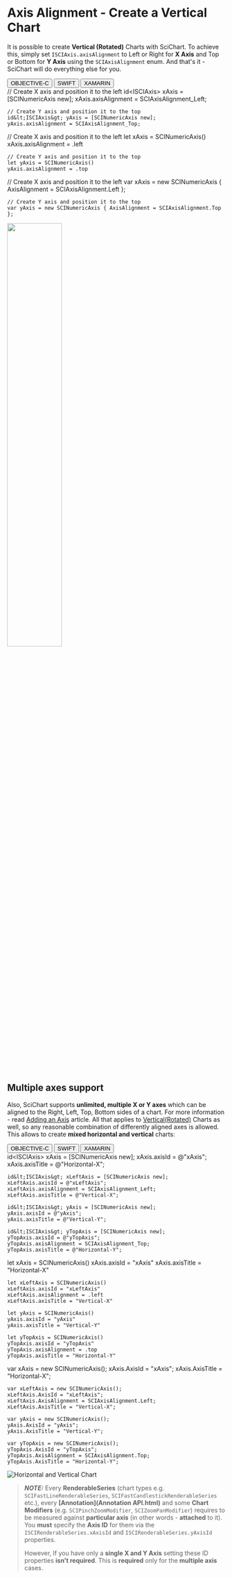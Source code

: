 # Axis Alignment - Create a Vertical Chart
It is possible to create **Vertical (Rotated)** Charts with SciChart. To achieve this, simply set `ISCIAxis.axisAlignment` to Left or Right for **X Axis** and Top or Bottom for **Y Axis** using the `SCIAxisAlignment` enum. And that's it - SciChart will do everything else for you.

<div class="code-snippet-tabs">
  <button class="code-snippet-tab" onclick="showCodeFor(event, 'objectivec')">OBJECTIVE-C</button>
  <button class="code-snippet-tab" onclick="showCodeFor(event, 'swift')">SWIFT</button>
  <button class="code-snippet-tab" onclick="showCodeFor(event, 'cs')">XAMARIN</button>
</div>
<div class="code-snippet" id="objectivec">
    // Create X axis and position it to the left
    id&lt;ISCIAxis&gt; xAxis = [SCINumericAxis new];
    xAxis.axisAlignment = SCIAxisAlignment_Left;

    // Create Y axis and position it to the top
    id&lt;ISCIAxis&gt; yAxis = [SCINumericAxis new];
    yAxis.axisAlignment = SCIAxisAlignment_Top;
</div>
<div class="code-snippet" id="swift">
    // Create X axis and position it to the left
    let xAxis = SCINumericAxis()
    xAxis.axisAlignment = .left

    // Create Y axis and position it to the top
    let yAxis = SCINumericAxis()
    yAxis.axisAlignment = .top
</div>
<div class="code-snippet" id="cs">
    // Create X axis and position it to the left
    var xAxis = new SCINumericAxis { AxisAlignment = SCIAxisAlignment.Left };

    // Create Y axis and position it to the top
    var yAxis = new SCINumericAxis { AxisAlignment = SCIAxisAlignment.Top };
</div>

<img src="img/axis-2d/vertical-chart.png" style="width: 50%; height: 50%"/>​

## Multiple axes support
Also, SciChart supports **unlimited, multiple X or Y axes** which can be aligned to the Right, Left, Top, Bottom sides of a chart. For more information - read [Adding an Axis](add-an-axis-to-a-scichartsurface.html#adding-an-axis) article. All that applies to [Vertical(Rotated)](#axis-alignment---create-a-vertical-chart) Charts as well, so any reasonable combination of differently aligned axes is allowed. This allows to create **mixed horizontal and vertical** charts:

<div class="code-snippet-tabs">
  <button class="code-snippet-tab" onclick="showCodeFor(event, 'objectivec')">OBJECTIVE-C</button>
  <button class="code-snippet-tab" onclick="showCodeFor(event, 'swift')">SWIFT</button>
  <button class="code-snippet-tab" onclick="showCodeFor(event, 'cs')">XAMARIN</button>
</div>
<div class="code-snippet" id="objectivec">
    id&lt;ISCIAxis&gt; xAxis = [SCINumericAxis new];
    xAxis.axisId = @"xAxis";
    xAxis.axisTitle = @"Horizontal-X";
    
    id&lt;ISCIAxis&gt; xLeftAxis = [SCINumericAxis new];
    xLeftAxis.axisId = @"xLeftAxis";
    xLeftAxis.axisAlignment = SCIAxisAlignment_Left;
    xLeftAxis.axisTitle = @"Vertical-X";

    id&lt;ISCIAxis&gt; yAxis = [SCINumericAxis new];
    yAxis.axisId = @"yAxis";
    yAxis.axisTitle = @"Vertical-Y";
    
    id&lt;ISCIAxis&gt; yTopAxis = [SCINumericAxis new];
    yTopAxis.axisId = @"yTopAxis";
    yTopAxis.axisAlignment = SCIAxisAlignment_Top;
    yTopAxis.axisTitle = @"Horizontal-Y";
</div>
<div class="code-snippet" id="swift">
    let xAxis = SCINumericAxis()
    xAxis.axisId = "xAxis"
    xAxis.axisTitle = "Horizontal-X"
    
    let xLeftAxis = SCINumericAxis()
    xLeftAxis.axisId = "xLeftAxis"
    xLeftAxis.axisAlignment = .left
    xLeftAxis.axisTitle = "Vertical-X"

    let yAxis = SCINumericAxis()
    yAxis.axisId = "yAxis"
    yAxis.axisTitle = "Vertical-Y"
    
    let yTopAxis = SCINumericAxis()
    yTopAxis.axisId = "yTopAxis"
    yTopAxis.axisAlignment = .top
    yTopAxis.axisTitle = "Horizontal-Y"
</div>
<div class="code-snippet" id="cs">
    var xAxis = new SCINumericAxis();
    xAxis.AxisId = "xAxis";
    xAxis.AxisTitle = "Horizontal-X";

    var xLeftAxis = new SCINumericAxis();
    xLeftAxis.AxisId = "xLeftAxis";
    xLeftAxis.AxisAlignment = SCIAxisAlignment.Left;
    xLeftAxis.AxisTitle = "Vertical-X";

    var yAxis = new SCINumericAxis();
    yAxis.AxisId = "yAxis";
    yAxis.AxisTitle = "Vertical-Y";

    var yTopAxis = new SCINumericAxis();
    yTopAxis.AxisId = "yTopAxis";
    yTopAxis.AxisAlignment = SCIAxisAlignment.Top;
    yTopAxis.AxisTitle = "Horizontal-Y";
</div>

![Horizontal and Vertical Chart](img/axis-2d/horizontal-and-vertical-chart.png)

> **_NOTE:_** Every **RenderableSeries** (chart types e.g. `SCIFastLineRenderableSeries`, `SCIFastCandlestickRenderableSeries` etc.), every **[Annotation](Annotation API.html)** and some **Chart Modifiers** (e.g. `SCIPinchZoomModifier`, `SCIZoomPanModifier`) requires to be measured against **particular axis** (in other words - **attached** to it). You **must** specify the **Axis ID** for them via the `ISCIRenderableSeries.xAxisId` and `ISCIRenderableSeries.yAxisId` properties.
>
> However, If you have only a **single X and Y Axis** setting these ID properties **isn't required**. This is **required** only for the **multiple axis** cases.